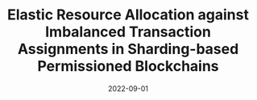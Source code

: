 ---
title: "Elastic Resource Allocation against Imbalanced Transaction Assignments in Sharding-based Permissioned Blockchains"
authors:
- Huawei Huang
- Zhengyu Yue
- Xiaowen Peng
- Liuding He
- Wuhui Chen
- Hong-Ning Dai
- Zibin Zheng
- Song Guo


date: "2022-09-01"
doi: "10.1109/TPDS.2022.3141737"

# Publication type.
# 1 = Conference paper; 2 = Journal article;
# 3 = Preprint Paper; 4 = Report; 5 = Book; 6 = Book section;
# 7 = Thesis; 8 = Patent
publication_types: ["2"]

# Publication name and optional abbreviated publication name.
publication: "*IEEE Transactions on Parallel and Distributed Systems*"
publication_short: "TPDS (CCF-A)"

url_pdf: https://ieeexplore.ieee.org/abstract/document/9678070
# url_code: ''
# url_dataset: ''
# url_poster: ''
# url_project: ''
# url_slides: ''
# url_video: ''

---